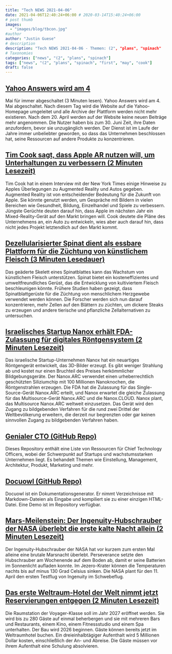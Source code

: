```yaml
---
title: "Tech NEWS 2021-04-06"
date: 2021-04-06T12:40:24+06:00 # 2020-03-14T15:40:24+06:00
# post thumb
images:
  - "images/blog/tbcon.jpg"
#author
author: "Justin Guese"
# description
description: "Tech NEWS 2021-04-06 - Themen: (2", "plans", "spinach"
# Taxonomies
categories: ["news", "(2", "plans", "spinach"]
tags: ["news", "(2", "plans", "spinach", "first", "may", "cook"]
draft: false
---
```


## [Yahoo Answers wird am 4](https://www.theverge.com/2021/4/5/22368488/yahoo-answers-shutdown-may-4-internet-era-over-rip)

 Mai für immer abgeschaltet (3 Minuten lesen). Yahoo Answers wird am 4. Mai abgeschaltet. Nach diesem Tag wird die Website auf die Yahoo-Homepage umgeleitet und alle Archive der Plattform werden nicht mehr existieren. Nach dem 20. April werden auf der Website keine neuen Beiträge mehr angenommen. Die Nutzer haben bis zum 30. Juni Zeit, ihre Daten anzufordern, bevor sie unzugänglich werden. Der Dienst ist im Laufe der Jahre immer unbeliebter geworden, so dass das Unternehmen beschlossen hat, seine Ressourcen auf andere Produkte zu konzentrieren.

## [Tim Cook sagt, dass Apple AR nutzen will, um Unterhaltungen zu verbessern (2 Minuten Lesezeit)](https://www.theverge.com/2021/4/5/22367715/tim-cook-augmented-reality-apple-car-hints-interview)

 Tim Cook hat in einem Interview mit der New York Times einige Hinweise zu Apples Überlegungen zu Augmented Reality und Autos gegeben. Augmented Reality ist von entscheidender Bedeutung für die Zukunft von Apple. Sie könnte genutzt werden, um Gespräche mit Bildern in vielen Bereichen wie Gesundheit, Bildung, Einzelhandel und Spiele zu verbessern. Jüngste Gerüchte deuten darauf hin, dass Apple im nächsten Jahr ein Mixed-Reality-Gerät auf den Markt bringen will. Cook deutete die Pläne des Unternehmens an, ein Auto zu entwickeln, wies aber auch darauf hin, dass nicht jedes Projekt letztendlich auf den Markt kommt.

## [Dezellularisierter Spinat dient als essbare Plattform für die Züchtung von künstlichem Fleisch (3 Minuten Lesedauer)](https://scitechdaily.com/decellularized-spinach-serves-as-an-edible-platform-for-growing-artificial-meat/)

 Das geäderte Skelett eines Spinatblattes kann das Wachstum von künstlichem Fleisch unterstützen. Spinat bietet ein kosteneffizientes und umweltfreundliches Gerüst, das die Entwicklung von kultiviertem Fleisch beschleunigen könnte. Frühere Studien haben gezeigt, dass Spinatblattgerüste für die Züchtung von menschlichem Herzgewebe verwendet werden können. Die Forscher werden sich nun darauf konzentrieren, mehr Zellen auf den Blättern zu züchten, um dickere Steaks zu erzeugen und andere tierische und pflanzliche Zellalternativen zu untersuchen.

## [Israelisches Startup Nanox erhält FDA-Zulassung für digitales Röntgensystem (2 Minuten Lesezeit)](https://www.haaretz.com/israel-news/business/.premium-israeli-startup-nanox-gets-fda-approval-for-digital-x-ray-system-1.9681718)

 Das israelische Startup-Unternehmen Nanox hat ein neuartiges Röntgengerät entwickelt, das 3D-Bilder erzeugt. Es gibt weniger Strahlung ab und kostet nur einen Bruchteil des Preises herkömmlicher Bildgebungsgeräte. Der Nanox.ARC verwendet einen urheberrechtlich geschützten Siliziumchip mit 100 Millionen Nanoknochen, die Röntgenstrahlen erzeugen. Die FDA hat die Zulassung für das Single-Source-Gerät Nanox.ARC erteilt, und Nanox erwartet die gleiche Zulassung für das Multisource-Gerät Nanox.ARC und die Nanox.CLOUD. Nanox plant, das Multisource Nanox.ARC weltweit einzusetzen. Das Gerät wird den Zugang zu bildgebenden Verfahren für die rund zwei Drittel der Weltbevölkerung erweitern, die derzeit nur begrenzten oder gar keinen sinnvollen Zugang zu bildgebenden Verfahren haben.

## [Genialer CTO (GitHub Repo)](https://github.com/kuchin/awesome-cto)

 Dieses Repository enthält eine Liste von Ressourcen für Chief Technology Officers, wobei der Schwerpunkt auf Startups und wachstumsstarken Unternehmen liegt. Es behandelt Themen wie Einstellung, Management, Architektur, Produkt, Marketing und mehr.

## [Docuowl (GitHub Repo)](https://github.com/docuowl/docuowl)

 Docuowl ist ein Dokumentationsgenerator. Er nimmt Verzeichnisse mit Markdown-Dateien als Eingabe und kompiliert sie zu einer einzigen HTML-Datei. Eine Demo ist im Repository verfügbar.

## [Mars-Meilenstein: Der Ingenuity-Hubschrauber der NASA überlebt die erste kalte Nacht allein (2 Minuten Lesezeit)](https://www.cnet.com/news/nasa-ingenuity-helicopter-survives-first-cold-night-alone-on-mars/)

 Der Ingenuity-Hubschrauber der NASA hat vor kurzem zum ersten Mal alleine eine brutale Marsnacht überlebt. Perseverance setzte den Hubschrauber am Wochenende auf dem Boden ab, damit er seine Batterien im Sonnenlicht aufladen konnte. Im Jezero-Krater können die Temperaturen nachts bis auf minus 130 Grad Celsius sinken. Die NASA plant für den 11. April den ersten Testflug von Ingenuity im Schwebeflug.

## [Das erste Weltraum-Hotel der Welt nimmt jetzt Reservierungen entgegen (2 Minuten Lesezeit)](https://imagine-fun.com/?p=421&utm_source=tldrnewsletter/1/01000178a6ac685f-39e748f7-b653-407e-b98b-b7703c96378e-000000/J1d-FZXJrJLYsTma9meOnz2ZyQoXSwZNAS4WILjn_t4=187)

 Die Raumstation der Voyager-Klasse soll im Jahr 2027 eröffnet werden. Sie wird bis zu 280 Gäste auf einmal beherbergen und sie mit mehreren Bars und Restaurants, einem Kino, einem Fitnessstudio und einem Spa unterhalten. Der Bau wird 2026 beginnen. Gäste können bereits jetzt im Weltraumhotel buchen. Ein dreieinhalbtägiger Aufenthalt wird 5 Millionen Dollar kosten, einschließlich der An- und Abreise. Die Gäste müssen vor ihrem Aufenthalt eine Schulung absolvieren.

